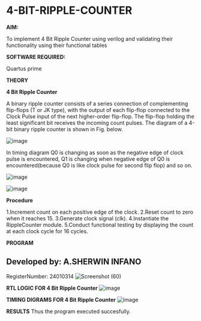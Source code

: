 # 4-BIT-RIPPLE-COUNTER

**AIM:**

To implement  4 Bit Ripple Counter using verilog and validating their functionality using their functional tables

**SOFTWARE REQUIRED:**

Quartus prime

**THEORY**

**4 Bit Ripple Counter**

A binary ripple counter consists of a series connection of complementing flip-flops (T or JK type), with the output of each flip-flop connected to the Clock Pulse input of the next higher-order flip-flop. The flip-flop holding the least significant bit receives the incoming count pulses. The diagram of a 4-bit binary ripple counter is shown in Fig. below.

![image](https://github.com/naavaneetha/4-BIT-RIPPLE-COUNTER/assets/154305477/cb4b74d4-31ab-4359-95d0-d22e67daba13)

In timing diagram Q0 is changing as soon as the negative edge of clock pulse is encountered, Q1 is changing when negative edge of Q0 is encountered(because Q0 is like clock pulse for second flip flop) and so on.

![image](https://github.com/naavaneetha/4-BIT-RIPPLE-COUNTER/assets/154305477/a573a7d6-014e-4e54-93e6-e2ac9530960b)

![image](https://github.com/naavaneetha/4-BIT-RIPPLE-COUNTER/assets/154305477/85e1958a-2fc1-49bb-9a9f-d58ccbf3663c)

**Procedure**

 1.Increment count on each positive edge of the clock. 
 2.Reset count to zero when it reaches 15. 
 3.Generate clock signal (clk). 
 4.Instantiate the RippleCounter module. 
 5.Conduct functional testing by displaying the count at each clock cycle for 16 cycles.
 
**PROGRAM**
 ## Developed by: A.SHERWIN INFANO
 RegisterNumber: 24010314
![Screenshot (60)](https://github.com/user-attachments/assets/122793e8-64c1-4b15-8748-3e961c6ee0e9)


**RTL LOGIC FOR 4 Bit Ripple Counter**
![image](https://github.com/user-attachments/assets/339e9050-e4b9-4bfc-9bb2-d3d8b8261c20)

**TIMING DIGRAMS FOR 4 Bit Ripple Counter**
![image](https://github.com/user-attachments/assets/a7f9c5ef-0b3e-4195-9a33-ee8fa408c66d)

**RESULTS**
Thus the program executed succesfully.
